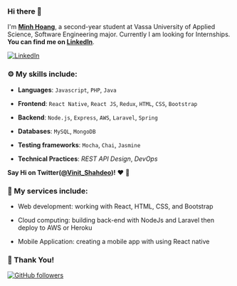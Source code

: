 ### Hi there 👋

I'm **[Minh Hoang](https://www.linkedin.com/in/minh-hoang-110510181/)**, a second-year student at Vassa University of Applied Science, Software Engineering major.
Currently I am looking for Internships. **You can find me on [LinkedIn](https://www.linkedin.com/in/minh-hoang-110510181/)**.

[![LinkedIn](https://img.shields.io/static/v1.svg?label=LinkedIn&message=@anhminh&logo=linkedin&style=flat&color=blue)](https://www.linkedin.com/in/minh-hoang-110510181/)

### :gear: My skills include:

- **Languages**: `Javascript`, `PHP`, `Java`

- **Frontend**: `React Native`, `React JS`, `Redux`, `HTML`, `CSS`, `Bootstrap`

- **Backend**: `Node.js`, `Express`, `AWS`, `Laravel`, `Spring`

- **Databases**: `MySQL`, `MongoDB`

- **Testing frameworks**: `Mocha`, `Chai`, `Jasmine`

- **Technical Practices**: _REST API Design_, _DevOps_

**Say Hi on Twitter([@Vinit_Shahdeo](https://twitter.com/Vinit_Shahdeo))!** :heart: 💬

### :rocket: My services include:

- Web development: working with React, HTML, CSS, and Bootstrap

- Cloud computing: building back-end with NodeJs and Laravel then deploy to AWS or Heroku

- Mobile Application: creating a mobile app with using React native

### :hugs: Thank You!

[![GitHub followers](https://img.shields.io/github/followers/vinitshahdeo.svg?label=Follow%20@anhminh10a2hoa&style=social)](https://github.com/anhminh10a2hoa)
